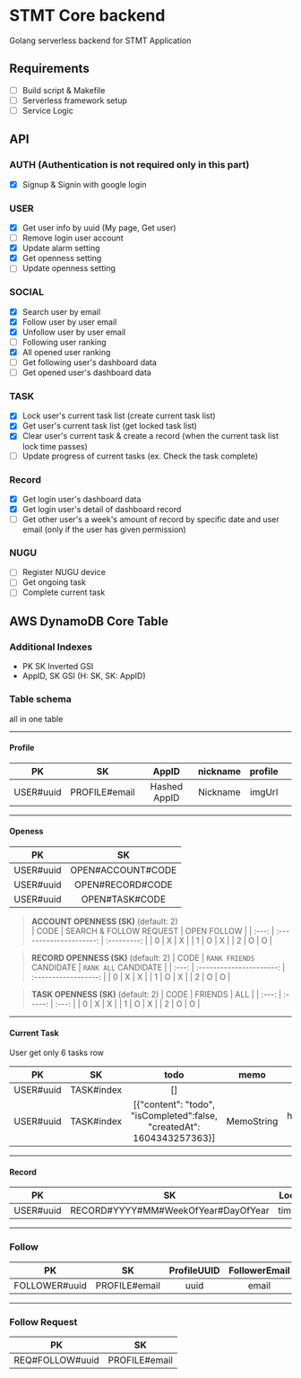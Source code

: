 # STMT Core backend

Golang serverless backend for STMT Application

## Requirements

- [ ] Build script & Makefile
- [ ] Serverless framework setup
- [ ] Service Logic
 
## API

### AUTH (Authentication is not required only in this part)
- [x] Signup & Signin with google login

### USER
- [x] Get user info by uuid (My page, Get user)
- [ ] Remove login user account
- [x] Update alarm setting
- [x] Get openness setting
- [ ] Update openness setting

### SOCIAL
- [x] Search user by email
- [x] Follow user by user email
- [x] Unfollow user by user email
- [ ] Following user ranking
- [x] All opened user ranking
- [ ] Get following user's dashboard data
- [ ] Get opened user's dashboard data

### TASK
- [x] Lock user's current task list (create current task list)
- [x] Get user's current task list (get locked task list)
- [x] Clear user's current task & create a record (when the current task list lock time passes)
- [ ] Update progress of current tasks (ex. Check the task complete)

### Record
- [x] Get login user's dashboard data
- [x] Get login user's detail of dashboard record
- [ ] Get other user's a week's amount of record by specific date and user email (only if the user has given permission)

### NUGU
- [ ] Register NUGU device
- [ ] Get ongoing task
- [ ] Complete current task

## AWS DynamoDB Core Table

### Additional Indexes
- PK SK Inverted GSI 
- AppID, SK GSI (H: SK, SK: AppID)
 
### Table schema

all in one table

---
#### Profile

|    PK     |      SK       |    AppID     | nickname | profile |       |
| :-------: | :-----------: | :----------: | :------: | :-----: | :---: |
| USER#uuid | PROFILE#email | Hashed AppID | Nickname | imgUrl  |
  
---

#### Openess
|    PK     |        SK         |
| :-------: | :---------------: |
| USER#uuid | OPEN#ACCOUNT#CODE |
| USER#uuid | OPEN#RECORD#CODE  |
| USER#uuid |  OPEN#TASK#CODE   |

>  **ACCOUNT OPENNESS (SK)** (default: 2)  
> | CODE  | SEARCH & FOLLOW REQUEST | OPEN FOLLOW |
> | :---: | :---------------------: | :---------: |
> |   0   |            X            |      X      |
> |   1   |            O            |      X      |
> |   2   |            O            |      O      |

> **RECORD OPENNESS (SK)**  (default: 2)
> | CODE  | `RANK FRIENDS` CANDIDATE | `RANK ALL` CANDIDATE |
> | :---: | :----------------------: | :------------------: |
> |   0   |            X             |          X           |
> |   1   |            O             |          X           |
> |   2   |            O             |          O           |


>  **TASK OPENNESS (SK)**  (default: 2)
> | CODE  | FRIENDS |  ALL  |
> | :---: | :-----: | :---: |
> |   0   |    X    |   X   |
> |   1   |    O    |   X   |
> |   2   |    O    |   O   |

---

#### Current Task

User get only 6 tasks row

|    PK     |     SK     |                                  todo                                  |    memo    |    where     |   willStart   | estimatedMinutes |  completedAt  |   createdAt   |
| :-------: | :--------: | :--------------------------------------------------------------------: | :--------: | :----------: | :-----------: | :--------------: | :-----------: | :-----------: |
| USER#uuid | TASK#index |                                   []                                   |            |              |               |                  |               | 1604343057363 |
| USER#uuid | TASK#index | [{"content": "todo", "isCompleted":false, "createdAt": 1604343257363}] | MemoString | hanyang univ | 1604343297363 |       300        | 1604343441719 | 1604343257363 |

---

#### Record

|    PK     |                 SK                  | LockTime  |     Tasks     | Score | InComplete | Complete | Percent | Duration  | RecordOpenness | Nickname |
| :-------: | :---------------------------------: | :-------: | :-----------: | :---: | :--------: | :------: | :-----: | :-------: | :------------: | :------: |
| USER#uuid | RECORD#YYYY#MM#WeekOfYear#DayOfYear | timestamp | `Array<Task>` | 33.33 |     1      |    2     |  33.33  | timestamp |       2        |  string  |

---

### Follow

|      PK       |      SK       | ProfileUUID | FollowerEmail |
| :-----------: | :-----------: | :---------: | :-----------: |
| FOLLOWER#uuid | PROFILE#email |    uuid     |     email     |

---

### Follow Request

|       PK        |      SK       |
| :-------------: | :-----------: |
| REQ#FOLLOW#uuid | PROFILE#email |
